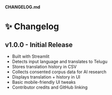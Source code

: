 **CHANGELOG.md**

# ✨ Changelog

## v1.0.0 - Initial Release

- Built with Streamlit
- Detects input language and translates to Telugu
- Stores translation history in CSV
- Collects consented corpus data for AI research
- Displays translation + history in UI
- Basic mobile-friendly UI tweaks
- Contributor credits and GitHub linking
